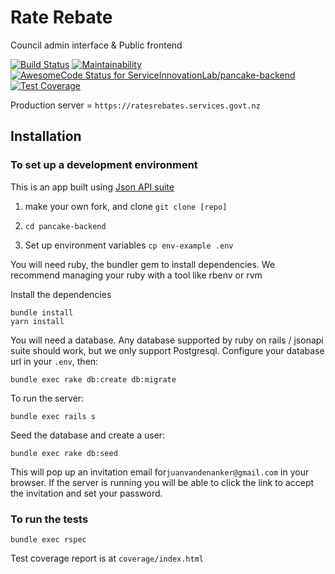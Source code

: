 # Rate Rebate #

Council admin interface & Public frontend

[![Build Status](https://travis-ci.org/ServiceInnovationLab/pancake-backend.svg?branch=dev)](https://travis-ci.org/ServiceInnovationLab/pancake-backend)
[![Maintainability](https://api.codeclimate.com/v1/badges/87a2101f7a74f5a28320/maintainability)](https://codeclimate.com/github/ServiceInnovationLab/pancake-backend/maintainability)
[![AwesomeCode Status for ServiceInnovationLab/pancake-backend](https://awesomecode.io/projects/d3e06a45-fec6-4be2-b340-7deb86b18fc3/status)](https://awesomecode.io/repos/ServiceInnovationLab/pancake-backend)
[![Test Coverage](https://api.codeclimate.com/v1/badges/87a2101f7a74f5a28320/test_coverage)](https://codeclimate.com/github/ServiceInnovationLab/pancake-backend/test_coverage)

Production server = `https://ratesrebates.services.govt.nz`

## Installation ##

### To set up a development environment ###

This is an app built using [Json API suite](https://jsonapi-suite.github.io/jsonapi_suite/concepts)

1. make your own fork, and clone
  `git clone [repo]`

1. `cd pancake-backend`

1. Set up environment variables
  `cp env-example .env`

You will need ruby, the bundler gem to install dependencies. We
recommend managing your ruby with a tool like rbenv or rvm

Install the dependencies

```
bundle install
yarn install
```

You will need a database. Any database supported by ruby
on rails / jsonapi suite should work, but we only support
Postgresql. Configure your database url in your `.env`, then:

```
bundle exec rake db:create db:migrate
```

To run the server:

```
bundle exec rails s
```

Seed the database and create a user:

```
bundle exec rake db:seed
```

This will pop up an invitation email for`juanvandenanker@gmail.com` in
your browser. If the server is running you will be able to click the
link to accept the invitation and set your password.

### To run the tests ###

```
bundle exec rspec
```

Test coverage report is at `coverage/index.html`
